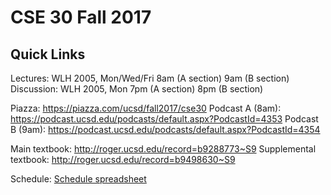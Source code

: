 # CSE 30 Fall 2017

## Quick Links

Lectures: WLH 2005, Mon/Wed/Fri 8am (A section) 9am (B section)
Discussion: WLH 2005, Mon 7pm (A section) 8pm (B section)

Piazza: https://piazza.com/ucsd/fall2017/cse30
Podcast A (8am): https://podcast.ucsd.edu/podcasts/default.aspx?PodcastId=4353
Podcast B (9am): https://podcast.ucsd.edu/podcasts/default.aspx?PodcastId=4354

Main textbook: http://roger.ucsd.edu/record=b9288773~S9
Supplemental textbook: http://roger.ucsd.edu/record=b9498630~S9

Schedule: [Schedule spreadsheet](https://docs.google.com/spreadsheets/d/e/2PACX-1vStOSlc2Wr46hQTKOWnIJqa2HGa_AUZZVUuBXllnOa9FTT_LR2e8hjoIQ5QwDa8JZ_nIURW5b3w0QMd/pubhtml?gid=903843377&single=true)
